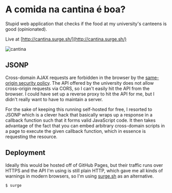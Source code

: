 # A comida na cantina é boa?

Stupid web application that checks if the food at my university's canteens is good (opinionated).

Live at [http://cantina.surge.sh/](http://cantina.surge.sh/)

![cantina](http://i.imgur.com/nOzZbIq.png)

## JSONP

Cross-domain AJAX requests are forbidden in the browser by the [same-origin security policy](https://en.m.wikipedia.org/wiki/Same-origin_policy). The API offered by the university does not allow cross-origin requests via CORS, so I can't easily hit the API from the browser. I could have set up a reverse proxy to hit the API for me, but I didn't really want to have to maintain a server.

For the sake of keeping this running self-hosted for free, I resorted to JSONP which is a clever hack that basically wraps up a response in a callback function such that it forms valid JavaScript code. It then takes advantage of the fact that you can embed arbitrary cross-domain scripts in a page to execute the given callback function, which in essence is requesting the resource.

## Deployment

Ideally this would be hosted off of GitHub Pages, but their traffic runs over HTTPS and the API I'm using is still plain HTTP, which gave me all kinds of warnings in modern browsers, so I'm using [surge.sh](surge.sh) as an alternative.

```
$ surge
```
